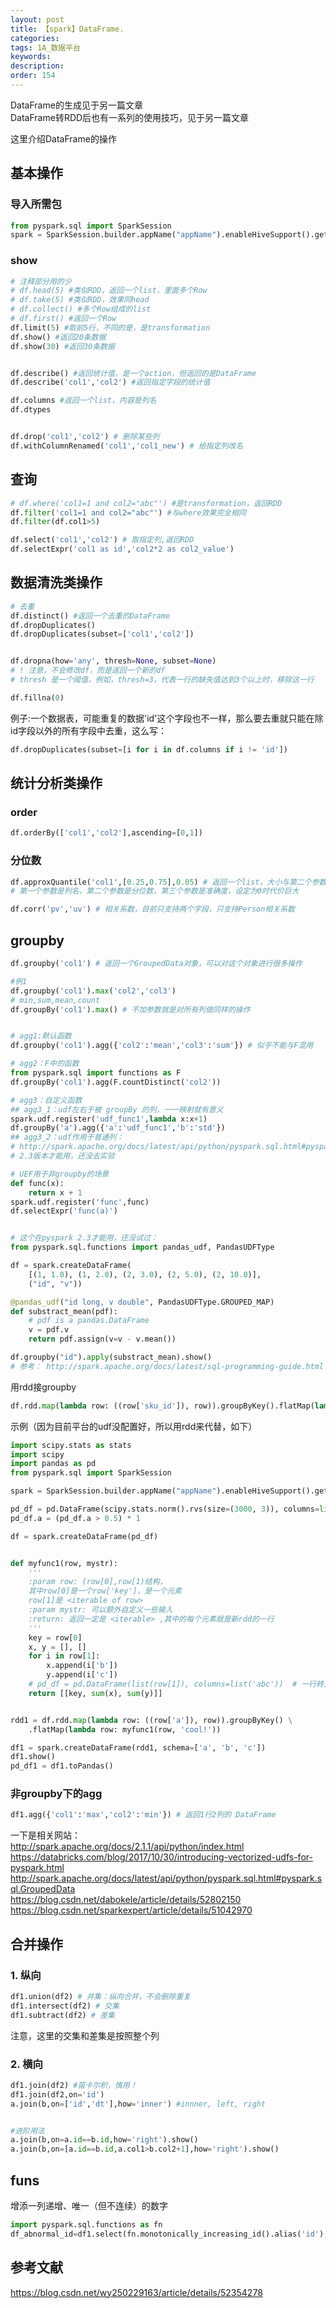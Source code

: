 ```yaml
---
layout: post
title: 【spark】DataFrame.
categories:
tags: 1A_数据平台
keywords:
description:
order: 154
---
```

DataFrame的生成见于另一篇文章  
DataFrame转RDD后也有一系列的使用技巧，见于另一篇文章  

这里介绍DataFrame的操作
## 基本操作
### 导入所需包
```py
from pyspark.sql import SparkSession
spark = SparkSession.builder.appName("appName").enableHiveSupport().getOrCreate()
```

### show
```py
# 注释部分用的少
# df.head(5) #类似RDD，返回一个list，里面多个Row
# df.take(5) #类似RDD，效果同head
# df.collect() #多个Row组成的list
# df.first() #返回一个Row
df.limit(5) #取前5行，不同的是，是transformation
df.show() #返回20条数据
df.show(30) #返回30条数据


df.describe() #返回统计值，是一个action，但返回的是DataFrame
df.describe('col1','col2') #返回指定字段的统计值

df.columns #返回一个list，内容是列名
df.dtypes


df.drop('col1','col2') # 删除某些列
df.withColumnRenamed('col1','col1_new') # 给指定列改名
```


## 查询

```py
# df.where('col1=1 and col2="abc"') #是transformation，返回RDD
df.filter('col1=1 and col2="abc"') #与where效果完全相同
df.filter(df.col1>5)

df.select('col1','col2') # 取指定列,返回RDD
df.selectExpr('col1 as id','col2*2 as col2_value')
```

## 数据清洗类操作
```py
# 去重
df.distinct() #返回一个去重的DataFrame
df.dropDuplicates()
df.dropDuplicates(subset=['col1','col2'])


df.dropna(how='any', thresh=None, subset=None)
# ! 注意，不会修改df，而是返回一个新的df
# thresh 是一个阈值，例如，thresh=3，代表一行的缺失值达到3个以上时，移除这一行

df.fillna(0)
```

例子:一个数据表，可能重复的数据'id'这个字段也不一样，那么要去重就只能在除id字段以外的所有字段中去重，这么写：
```py
df.dropDuplicates(subset=[i for i in df.columns if i != 'id'])

```


## 统计分析类操作
### order
```py
df.orderBy(['col1','col2'],ascending=[0,1])
```
### 分位数
```py
df.approxQuantile('col1',[0.25,0.75],0.05) # 返回一个list，大小与第二个参数相同，表示分位数。
# 第一个参数是列名，第二个参数是分位数，第三个参数是准确度，设定为0时代价巨大

df.corr('pv','uv') # 相关系数，目前只支持两个字段，只支持Person相关系数
```

## groupby
```py
df.groupby('col1') # 返回一个GroupedData对象，可以对这个对象进行很多操作

#例1
df.groupby('col1').max('col2','col3')
# min,sum,mean,count
df.groupBy('col1').max() # 不加参数就是对所有列做同样的操作


# agg1:默认函数
df.groupby('col1').agg({'col2':'mean','col3':'sum'}) # 似乎不能与F混用

# agg2：F中的函数
from pyspark.sql import functions as F
df.groupBy('col1').agg(F.countDistinct('col2'))

# agg3：自定义函数
## agg3_1：udf左右于被 groupBy 的列，一一映射就有意义
spark.udf.register('udf_func1',lambda x:x+1)
df.groupBy('a').agg({'a':'udf_func1','b':'std'})
## agg3_2：udf作用于普通列：
# http://spark.apache.org/docs/latest/api/python/pyspark.sql.html#pyspark.sql.GroupedData.apply
# 2.3版本才能用，还没去实验

# UEF用于非groupby的场景
def func(x):
    return x + 1
spark.udf.register('func',func)
df.selectExpr('func(a)')


# 这个在pyspark 2.3才能用，还没试过：
from pyspark.sql.functions import pandas_udf, PandasUDFType

df = spark.createDataFrame(
    [(1, 1.0), (1, 2.0), (2, 3.0), (2, 5.0), (2, 10.0)],
    ("id", "v"))

@pandas_udf("id long, v double", PandasUDFType.GROUPED_MAP)
def substract_mean(pdf):
    # pdf is a pandas.DataFrame
    v = pdf.v
    return pdf.assign(v=v - v.mean())

df.groupby("id").apply(substract_mean).show()
# 参考： http://spark.apache.org/docs/latest/sql-programming-guide.html
```

用rdd接groupby
```py
df.rdd.map(lambda row: ((row['sku_id']), row)).groupByKey().flatMap(lambda row : func(row))
```
示例（因为目前平台的udf没配置好，所以用rdd来代替，如下）
```py
import scipy.stats as stats
import scipy
import pandas as pd
from pyspark.sql import SparkSession

spark = SparkSession.builder.appName("appName").enableHiveSupport().getOrCreate()

pd_df = pd.DataFrame(scipy.stats.norm().rvs(size=(3000, 3)), columns=list('abc'))
pd_df.a = (pd_df.a > 0.5) * 1

df = spark.createDataFrame(pd_df)


def myfunc1(row, mystr):
    '''
    :param row: (row[0],row[1)结构，
    其中row[0]是一个row['key']，是一个元素
    row[1]是 <iterable of row>
    :param mystr: 可以额外自定义一些输入
    :return: 返回一定是 <iterable> ,其中的每个元素就是新rdd的一行
    '''
    key = row[0]
    x, y = [], []
    for i in row[1]:
        x.append(i['b'])
        y.append(i['c'])
    # pd_df = pd.DataFrame(list(row[1]), columns=list('abc'))  # 一行转为DataFrame. 需要手动定义 columns
    return [[key, sum(x), sum(y)]]


rdd1 = df.rdd.map(lambda row: ((row['a']), row)).groupByKey() \
    .flatMap(lambda row: myfunc1(row, 'cool!'))

df1 = spark.createDataFrame(rdd1, schema=['a', 'b', 'c'])
df1.show()
pd_df1 = df1.toPandas()
```

### 非groupby下的agg

```py
df1.agg({'col1':'max','col2':'min'}) # 返回1行2列的 DataFrame

```


一下是相关网站：  
http://spark.apache.org/docs/2.1.1/api/python/index.html  
https://databricks.com/blog/2017/10/30/introducing-vectorized-udfs-for-pyspark.html  
http://spark.apache.org/docs/latest/api/python/pyspark.sql.html#pyspark.sql.GroupedData    
https://blog.csdn.net/dabokele/article/details/52802150  
https://blog.csdn.net/sparkexpert/article/details/51042970



## 合并操作

### 1. 纵向
```py
df1.union(df2) # 并集：纵向合并，不会删除重复
df1.intersect(df2) # 交集
df1.subtract(df2) # 差集
```
注意，这里的交集和差集是按照整个列

### 2. 横向
```py
df1.join(df2) #笛卡尔积，慎用！
df1.join(df2,on='id')
a.join(b,on=['id','dt'],how='inner') #innner, left, right


#进阶用法
a.join(b,on=a.id==b.id,how='right').show()
a.join(b,on=[a.id==b.id,a.col1>b.col2+1],how='right').show()
```


## funs
增添一列递增、唯一（但不连续）的数字
```py
import pyspark.sql.functions as fn
df_abnormal_id=df1.select(fn.monotonically_increasing_id().alias('id'),'*')
```


## 参考文献
https://blog.csdn.net/wy250229163/article/details/52354278
